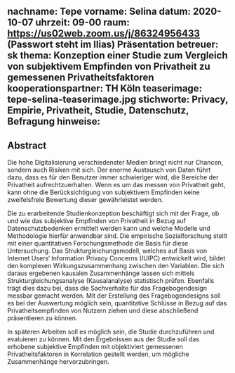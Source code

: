 nachname: Tepe
vorname: Selina
datum: 2020-10-07
uhrzeit: 09-00
raum:  https://us02web.zoom.us/j/86324956433 (Passwort steht im Ilias) Präsentation
betreuer: sk
thema: Konzeption einer Studie zum Vergleich von subjektivem Empfinden von Privatheit zu gemessenen Privatheitsfaktoren
kooperationspartner: TH Köln
teaserimage: tepe-selina-teaserimage.jpg
stichworte: Privacy, Empirie, Privatheit, Studie, Datenschutz, Befragung
hinweise:
---

## Abstract

Die hohe Digitalisierung verschiedenster Medien bringt nicht nur Chancen, sondern auch Risiken mit sich. Der enorme Austausch von Daten führt dazu, dass es für den Benutzer immer schwieriger wird, die Bereiche der Privatheit aufrechtzuerhalten. Wenn es um das messen von Privatheit geht, kann ohne die Berücksichtigung von subjektivem Empfinden keine zweifelsfreie Bewertung dieser gewährleistet werden.

Die zu erarbeitende Studienkonzeption beschäftigt sich mit der Frage, ob und wie das subjektive Empfinden von Privatheit in Bezug auf Datenschutzbedenken ermittelt werden kann und welche Modelle und Methodologie hierfür anwendbar sind. Die empirische Sozialforschung stellt mit einer quantitativen Forschungsmethode die Basis für diese Untersuchung. Das Strukturgleichungsmodell, welches auf Basis von Internet Users‘ Information Privacy Concerns (IUIPC) entwickelt wird, bildet den komplexen Wirkungszusammenhang zwischen den Variablen. Die sich daraus ergebenen kausalen Zusammenhänge lassen sich mittels Strukturgleichungsanalyse (Kausalanalyse) statistisch prüfen. Ebenfalls trägt dies dazu bei, dass die Sachverhalte für das Fragebogendesign messbar gemacht werden. Mit der Erstellung des Fragebogendesigns soll es bei der Auswertung möglich sein, quantitative Schlüsse in Bezug auf das Privatheitsempfinden von Nutzern ziehen und diese abschließend präsentieren zu können.

In späteren Arbeiten soll es möglich sein, die Studie durchzuführen und evaluieren zu können. Mit den Ergebnissen aus der Studie soll das erhobene subjektive Empfinden mit objektiviert gemessenen Privatheitsfaktoren in Korrelation gestellt werden, um mögliche Zusammenhänge hervorzubringen.
